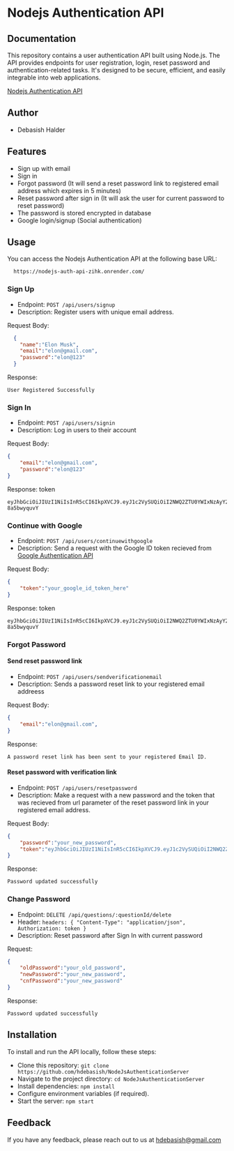 # Nodejs Authentication API 

## Documentation

This repository contains a user authentication API built using Node.js. The API provides endpoints for user registration, login, reset password and authentication-related tasks. It's designed to be secure, efficient, and easily integrable into web applications.

[Nodejs Authentication API](https://nodejs-auth-api-zihk.onrender.com/)

## Author

- Debasish Halder

## Features

- Sign up with email
- Sign in
- Forgot password (It will send a reset password link to registered email address which expires in 5 minutes)
- Reset password after sign in (It will ask the user for current password to reset password)
- The password is stored encrypted in database
- Google login/signup (Social authentication)
  
## Usage

You can access the Nodejs Authentication API at the following base URL:

```url
  https://nodejs-auth-api-zihk.onrender.com/
```

### Sign Up

- Endpoint: `POST /api/users/signup`
- Description: Register users with unique email address.

Request Body:

```json
  {
    "name":"Elon Musk",
    "email":"elon@gmail.com",
    "password":"elon@123"
  }
```
Response:

```text
User Registered Successfully
```

### Sign In

- Endpoint: `POST /api/users/signin`
- Description: Log in users to their account

Request Body:

```json
{
    "email":"elon@gmail.com",
    "password":"elon@123"
}
```
Response: token

```text
eyJhbGciOiJIUzI1NiIsInR5cCI6IkpXVCJ9.eyJ1c2VySUQiOiI2NWQ2ZTU0YWIxNzAyY2IzMzA3ZTI5YmIiLCJpYXQiOjE3MDg1ODI0NjYsImV4cCI6MTcwODU5Njg2Nn0.wqnrjZCFksDbnkMDipblngBhwM3rh0To-8a5bwyquvY
```

### Continue with Google

- Endpoint: `POST /api/users/continuewithgoogle`
- Description: Send a request with the Google ID token recieved from [Google Authentication API](https://developers.google.com/identity/gsi/web/guides/overview) 

Request Body:

```json
{
    "token":"your_google_id_token_here"
}
```
Response: token

```text
eyJhbGciOiJIUzI1NiIsInR5cCI6IkpXVCJ9.eyJ1c2VySUQiOiI2NWQ2ZTU0YWIxNzAyY2IzMzA3ZTI5YmIiLCJpYXQiOjE3MDg1ODI0NjYsImV4cCI6MTcwODU5Njg2Nn0.wqnrjZCFksDbnkMDipblngBhwM3rh0To-8a5bwyquvY
```

### Forgot Password

#### Send reset password link

- Endpoint: `POST /api/users/sendverificationemail`
- Description: Sends a password reset link to your registered email addreess 

Request Body:

```json
{
    "email":"elon@gmail.com",
}
```

Response:

```text
A password reset link has been sent to your registered Email ID.
```

#### Reset password with verification link

- Endpoint: `POST /api/users/resetpassword`
- Description: Make a request with a new password and the token that was recieved from url parameter of the reset password link in your registered email address.

Request Body:

```json
{
    "password":"your_new_password",
    "token":"eyJhbGciOiJIUzI1NiIsInR5cCI6IkpXVCJ9.eyJ1c2VySUQiOiI2NWQ2ZGFiZDg4NTE5YzkwMmRjODkzYjgiLCJpYXQiOjE3MDg2MDE5NDksImV4cCI6MTcwODYwMjI0OX0.mW4oCcUBdhJhnXoI8ncIchO8Ft3UR3lBRZYQex9ApN4"
}
```

Response:

```text
Password updated successfully
```

### Change Password

- Endpoint: `DELETE /api/questions/:questionId/delete`
- Header: `headers: { "Content-Type": "application/json", Authorization: token }`
- Description: Reset password after Sign In with current password

Request:
```json
{
    "oldPassword":"your_old_password",
    "newPassword":"your_new_password",
    "cnfPassword":"your_new_password"
}
```

Response:

```text
Password updated successfully
```

## Installation

To install and run the API locally, follow these steps:

- Clone this repository: `git clone https://github.com/hdebasish/NodeJsAuthenticationServer`
- Navigate to the project directory: `cd NodeJsAuthenticationServer`
- Install dependencies: `npm install`
- Configure environment variables (if required).
- Start the server: `npm start`

## Feedback

If you have any feedback, please reach out to us at hdebasish@gmail.com
